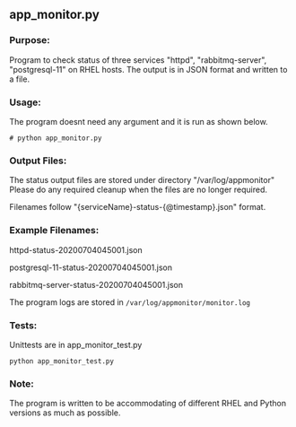 ## app_monitor.py

### Purpose:

Program to check status of three services "httpd", "rabbitmq-server", "postgresql-11" on RHEL hosts. The output is in JSON format and written to a file.

### Usage:

The program doesnt need any argument and it is run as shown below.

`# python app_monitor.py`

### Output Files:

The status output files are stored under directory "/var/log/appmonitor"
Please do any required cleanup when the files are no longer required.

Filenames follow "{serviceName}-status-{@timestamp}.json" format.

### Example Filenames:

httpd-status-20200704045001.json

postgresql-11-status-20200704045001.json

rabbitmq-server-status-20200704045001.json

The program logs are stored in `/var/log/appmonitor/monitor.log`

### Tests:

Unittests are in app_monitor_test.py

`python app_monitor_test.py`

### Note:

The program is written to be accommodating of different RHEL and Python versions as
much as possible.
